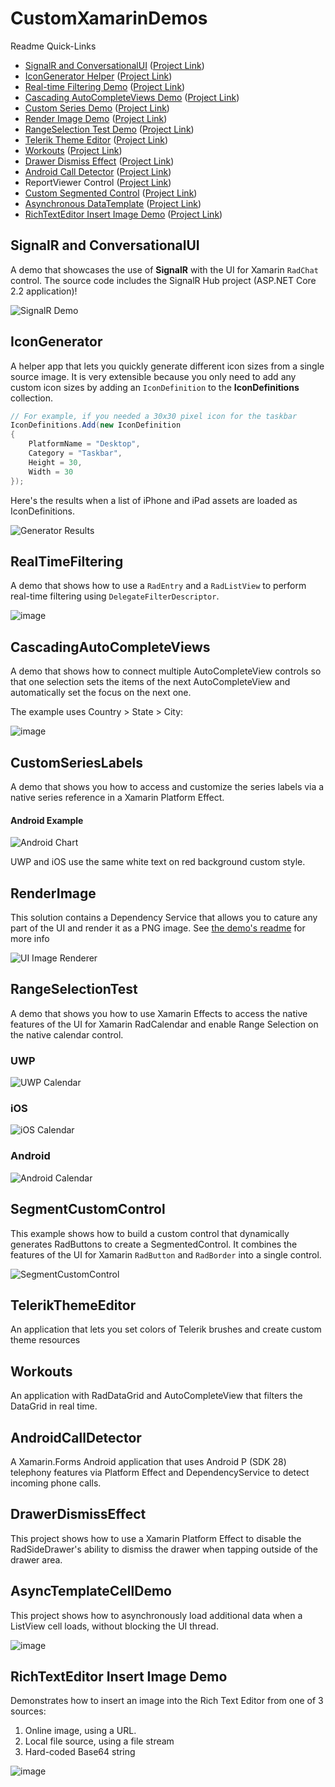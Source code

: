 # CustomXamarinDemos

Readme Quick-Links
- [SignalR and ConversationalUI](https://github.com/LanceMcCarthy/CustomXamarinDemos#SignalR%20and%20ConversationalUI) ([Project Link](https://github.com/LanceMcCarthy/CustomXamarinDemos/tree/master/SignalRChatDemo))
- [IconGenerator Helper](https://github.com/LanceMcCarthy/CustomXamarinDemos#IconGenerator) ([Project Link](https://github.com/LanceMcCarthy/CustomXamarinDemos/tree/master/IconAssetGenerator))
- [Real-time Filtering Demo](https://github.com/LanceMcCarthy/CustomXamarinDemos#RealTimeFiltering) ([Project Link](https://github.com/LanceMcCarthy/CustomXamarinDemos/tree/master/RealTimeFilteringDemos))
- [Cascading AutoCompleteViews Demo](https://github.com/LanceMcCarthy/CustomXamarinDemos#CascadingAutoCompleteViews) ([Project Link](https://github.com/LanceMcCarthy/CustomXamarinDemos/tree/master/CascadingAutoCompleteViews))
- [Custom Series Demo](https://github.com/LanceMcCarthy/CustomXamarinDemos#customserieslabels) ([Project Link](https://github.com/LanceMcCarthy/CustomXamarinDemos/tree/master/CustomSeriesLabels))
- [Render Image Demo](https://github.com/LanceMcCarthy/CustomXamarinDemos#renderimage) ([Project Link](https://github.com/LanceMcCarthy/CustomXamarinDemos/tree/master/RenderImage))
- [RangeSelection Test Demo](https://github.com/LanceMcCarthy/CustomXamarinDemos#rangeselectiontest) ([Project Link](https://github.com/LanceMcCarthy/CustomXamarinDemos/tree/master/RangeSelectionTest))
- [Telerik Theme Editor](https://github.com/LanceMcCarthy/CustomXamarinDemos#TelerikThemeEditor) ([Project Link](https://github.com/LanceMcCarthy/CustomXamarinDemos/tree/master/TelerikThemeEditor))
- [Workouts](https://github.com/LanceMcCarthy/CustomXamarinDemos#Workouts) ([Project Link](https://github.com/LanceMcCarthy/CustomXamarinDemos/tree/master/Workouts))
- [Drawer Dismiss Effect](https://github.com/LanceMcCarthy/CustomXamarinDemos#DrawerDismissEffect) ([Project Link](https://github.com/LanceMcCarthy/CustomXamarinDemos/tree/master/DrawerDismissEffect))
- [Android Call Detector](https://github.com/LanceMcCarthy/CustomXamarinDemos#AndroidCallDetector) ([Project Link](https://github.com/LanceMcCarthy/CustomXamarinDemos/tree/master/CallDetector))
- ReportViewer Control ([Project Link](https://github.com/LanceMcCarthy/CustomXamarinDemos/tree/master/XFReportViewerDemo))
- [Custom Segmented Control](https://github.com/LanceMcCarthy/CustomXamarinDemos#SegmentCustomControl) ([Project Link](https://github.com/LanceMcCarthy/CustomXamarinDemos/tree/master/SegmentedCustomControl))
- [Asynchronous DataTemplate](https://github.com/LanceMcCarthy/CustomXamarinDemos#AsyncTemplateCellDemo) ([Project Link](https://github.com/LanceMcCarthy/CustomXamarinDemos/tree/master/AsyncTemplateCellDemo))
- [RichTextEditor Insert Image Demo](https://github.com/LanceMcCarthy/CustomXamarinDemos#RichTextEditor%20Insert%20Image%20Demo) ([Project Link](https://github.com/LanceMcCarthy/CustomXamarinDemos/tree/master/RichTextEditorImages))

## SignalR and ConversationalUI

A demo that showcases the use of **SignalR** with the UI for Xamarin `RadChat` control. The source code includes the SignalR Hub project (ASP.NET Core 2.2 application)!

![SignalR Demo](https://user-images.githubusercontent.com/3520532/60218868-a1b68b00-983e-11e9-8bec-9d6c934e90b5.png)

## IconGenerator

A helper app that lets you quickly generate different icon sizes from a single source image. It is very extensible because you only need to add any custom icon sizes by adding an `IconDefinition` to the **IconDefinitions** collection.

```c#
// For example, if you needed a 30x30 pixel icon for the taskbar
IconDefinitions.Add(new IconDefinition
{
    PlatformName = "Desktop",
    Category = "Taskbar",
    Height = 30,
    Width = 30
});
```

Here's the results when a list of iPhone and iPad assets are loaded as IconDefinitions.

![Generator Results](https://user-images.githubusercontent.com/3520532/51133196-51082400-1802-11e9-9298-de699b23dd49.png)

## RealTimeFiltering

A demo that shows how to use a `RadEntry` and a `RadListView` to perform real-time filtering using `DelegateFilterDescriptor`.

![image](https://user-images.githubusercontent.com/3520532/48288455-326c6200-e43a-11e8-83aa-f41766b36a7d.png)

## CascadingAutoCompleteViews

A demo that shows how to connect multiple AutoCompleteView controls so that one selection sets the items of the next AutoCompleteView and automatically set the focus on the next one.

The example uses Country > State > City:

![image](https://user-images.githubusercontent.com/3520532/48288764-2e8d0f80-e43b-11e8-82b8-84ef0ce8acb7.png)

## CustomSeriesLabels

A demo that shows you how to access and customize the series labels via a native series reference in a Xamarin Platform Effect.  

#### Android Example
![Android Chart](https://user-images.githubusercontent.com/3520532/43539078-d146e190-9591-11e8-9363-8a7f7bd2da99.png)

UWP and iOS use the same white text on red background custom style.

## RenderImage

This solution contains a Dependency Service that allows you to cature any part of the UI and render it as a PNG image. See <a href="https://github.com/LanceMcCarthy/CustomXamarinDemos/blob/master/RenderImage/README.md" target="_blank">the demo's readme</a> for more info

![UI Image Renderer](https://user-images.githubusercontent.com/3520532/44611891-1c9fb700-a7d2-11e8-95e1-ea0cc8b6eed6.png)

## RangeSelectionTest

A demo that shows you how to use Xamarin Effects to access the native features of the UI for Xamarin RadCalendar and enable Range Selection on the native calendar control.

### UWP
![UWP Calendar](https://user-images.githubusercontent.com/3520532/42790664-515eb808-893a-11e8-8aed-a5ef529aa329.png)

### iOS
![iOS Calendar](https://user-images.githubusercontent.com/3520532/42790791-de7c9908-893a-11e8-86ed-73cfef765c3c.png)

### Android
![Android Calendar](https://user-images.githubusercontent.com/3520532/42790912-6788c190-893b-11e8-8e39-cf550eaafdb9.png)

## SegmentCustomControl

This example shows how to build a custom control that dynamically generates RadButtons to create a SegmentedControl. It combines the features of the UI for Xamarin `RadButton` and `RadBorder` into a single control.

![SegmentCustomControl](https://content.screencast.com/users/lance.mccarthy/folders/Snagit/media/1568d226-7fd3-4be2-80b3-17cbc87065f7/02.06.2020-19.32.GIF)

## TelerikThemeEditor

An application that lets you set colors of Telerik brushes and create custom theme resources

## Workouts

An application with RadDataGrid and AutoCompleteView that filters the DataGrid in real time.

## AndroidCallDetector

A Xamarin.Forms Android application that uses Android P (SDK 28) telephony features via Platform Effect and DependencyService to detect incoming phone calls.

## DrawerDismissEffect

This project shows how to use a Xamarin Platform Effect to disable the RadSideDrawer's ability to dismiss the drawer when tapping outside of the drawer area.

## AsyncTemplateCellDemo

This project shows how to asynchronously load additional data when a ListView cell loads, without blocking the UI thread.

![image](https://user-images.githubusercontent.com/3520532/96622330-ceb26b00-12d7-11eb-82c7-014470318c05.png)

## RichTextEditor Insert Image Demo

Demonstrates how to insert an image into the Rich Text Editor from one of 3 sources:

1. Online image, using a URL.
2. Local file source, using a file stream
3. Hard-coded Base64 string

![image](https://user-images.githubusercontent.com/3520532/97328987-f1e79800-184c-11eb-9ef1-18c544a7e2cb.png)



